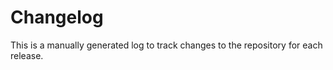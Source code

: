 # Changelog

This is a manually generated log to track changes to the repository for each release. 
